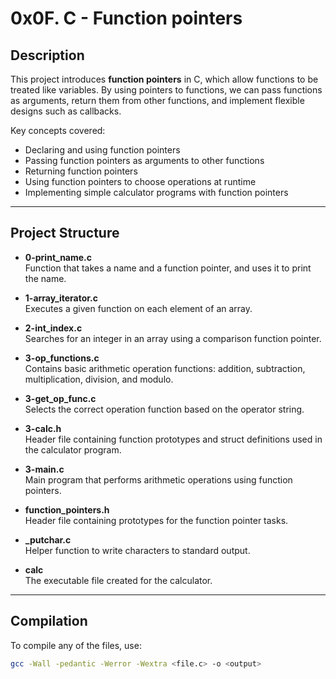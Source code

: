 # 0x0F. C - Function pointers

## Description
This project introduces **function pointers** in C, which allow functions to be treated like variables. By using pointers to functions, we can pass functions as arguments, return them from other functions, and implement flexible designs such as callbacks.

Key concepts covered:
- Declaring and using function pointers
- Passing function pointers as arguments to other functions
- Returning function pointers
- Using function pointers to choose operations at runtime
- Implementing simple calculator programs with function pointers

---

## Project Structure

- **0-print_name.c**  
  Function that takes a name and a function pointer, and uses it to print the name.

- **1-array_iterator.c**  
  Executes a given function on each element of an array.

- **2-int_index.c**  
  Searches for an integer in an array using a comparison function pointer.

- **3-op_functions.c**  
  Contains basic arithmetic operation functions: addition, subtraction, multiplication, division, and modulo.

- **3-get_op_func.c**  
  Selects the correct operation function based on the operator string.

- **3-calc.h**  
  Header file containing function prototypes and struct definitions used in the calculator program.

- **3-main.c**  
  Main program that performs arithmetic operations using function pointers.

- **function_pointers.h**  
  Header file containing prototypes for the function pointer tasks.

- **_putchar.c**  
  Helper function to write characters to standard output.

- **calc**  
  The executable file created for the calculator.

---

## Compilation

To compile any of the files, use:

```bash
gcc -Wall -pedantic -Werror -Wextra <file.c> -o <output>
